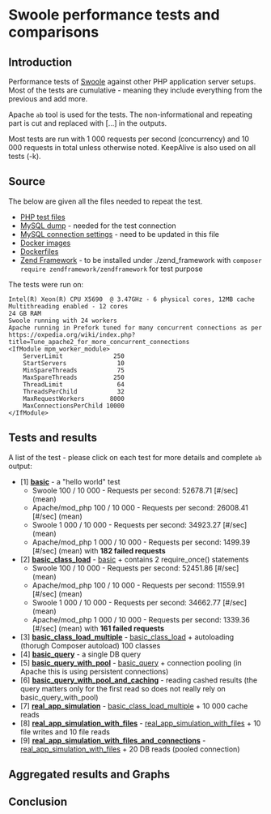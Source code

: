# Swoole performance tests and comparisons

## Introduction

Performance tests of [Swoole](https://www.swoole.co.uk/) against other PHP application server setups. Most of the tests are cumulative - meaning they include everything from the previous and add more.

Apache `ab` tool is used for the tests. The non-informational and repeating part is cut and replaced with [...] in the outputs.

Most tests are run with 1 000 requests per second (concurrency) and 10 000 requests in total unless otherwise noted. KeepAlive is also used on all tests (-k).

## Source

The below are given all the files needed to repeat the test.

- [PHP test files](https://github.com/kenashkov/swoole-performance-tests/)
- [MySQL dump](https://github.com/kenashkov/swoole-performance-tests/blob/master/test_db_dump.sql) - needed for the test connection
- [MySQL connection settings](https://github.com/kenashkov/swoole-performance-tests/blob/master/conn_settings.php) - need to be updated in this file
- [Docker images](https://cloud.docker.com/u/kenashkov/repository/docker/kenashkov/php-tests)
- [Dockerfiles](https://github.com/kenashkov/php-tests-dockerfiles)
- [Zend Framework](https://framework.zend.com/downloads) - to be installed under ./zend_framework with `composer require zendframework/zendframework` for test purpose

The tests were run on:
```
Intel(R) Xeon(R) CPU X5690  @ 3.47GHz - 6 physical cores, 12MB cache
Multithreading enabled - 12 cores
24 GB RAM
Swoole running with 24 workers
Apache running in Prefork tuned for many concurrent connections as per https://oxpedia.org/wiki/index.php?title=Tune_apache2_for_more_concurrent_connections
<IfModule mpm_worker_module>
    ServerLimit              250
    StartServers              10
    MinSpareThreads           75
    MaxSpareThreads          250 
    ThreadLimit               64
    ThreadsPerChild           32
    MaxRequestWorkers       8000
    MaxConnectionsPerChild 10000
</IfModule>
```

## Tests and results

A list of the test - please click on each test for more details and complete `ab` output:
- [1] **[basic](./basic/)** - a "hello world" test
  - Swoole 100 / 10 000 - Requests per second: 52678.71 [#/sec] (mean)
  - Apache/mod_php 100 / 10 000 - Requests per second: 26008.41 [#/sec] (mean)
  - Swoole 1 000 / 10 000 - Requests per second: 34923.27 [#/sec] (mean)
  - Apache/mod_php 1 000 / 10 000 - Requests per second: 1499.39 [#/sec] (mean) with **182 failed requests**
- [2] **[basic_class_load](./basic_class_load/)** - [basic](./basic/) + contains 2 require_once() statements
  - Swoole 100 / 10 000 - Requests per second: 52451.86 [#/sec] (mean)
  - Apache/mod_php 100 / 10 000 - Requests per second: 11559.91 [#/sec] (mean)
  - Swoole 1 000 / 10 000 - Requests per second: 34662.77 [#/sec] (mean)
  - Apache/mod_php 1 000 / 10 000 - Requests per second: 1339.36 [#/sec] (mean) with **161 failed requests**
- [3] **[basic_class_load_multiple](./basic_class_load_multiple/)** - [basic_class_load](./basic_class_load/) + autoloading (thorugh Composer autoload) 100 classes 
- [4] **[basic_query](./basic_query/)** - a single DB query
- [5] **[basic_query_with_pool](./basic_query_with_pool/)** - [basic_query](./basic_query/) + connection pooling (in Apache this is using persistent connections)
- [6] **[basic_query_with_pool_and_caching](./basic_query_with_pool_and_caching)** - reading cashed results (the query matters only for the first read so does not really rely on basic_query_with_pool)
- [7] **[real_app_simulation](./real_app_simulation/)** - [basic_class_load_multiple](./basic_class_load_multiple/) + 10 000 cache reads
- [8] **[real_app_simulation_with_files](./real_app_simulation_with_files/)** - [real_app_simulation_with_files](./real_app_simulation_with_files/) + 10 file writes and 10 file reads
- [9] **[real_app_simulation_with_files_and_connections](./real_app_simulation_with_files_and_connections/)** - [real_app_simulation_with_files](./real_app_simulation_with_files/) + 20 DB reads (pooled connection)


## Aggregated results and Graphs


## Conclusion